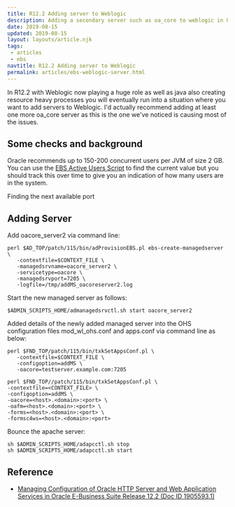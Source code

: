 ```yaml
---
title: R12.2 Adding server to Weblogic
description: Adding a secondary server such as oa_core to weblogic in Oracle EBS R12.2
date: 2019-08-15
updated: 2019-08-15
layout: layouts/article.njk
tags: 
 - articles
 - ebs
navtitle: R12.2 Adding server to Weblogic
permalink: articles/ebs-weblogic-server.html
---
```


In R12.2 with Weblogic now playing a huge role as well as java also creating resource heavy processes you will eventually run into a situation where you want to add servers to Weblogic. I'd actually recommend adding at least one more oa_core server as this is the one we've noticed is causing most of the issues.

## Some checks and background

Oracle recommends up to 150-200 concurrent users per JVM of size 2 GB. You can use the <span class='script-link'>[EBS Active Users Script](/scripts/ebs_active_users/)</span> to find the current value but you should track this over time to give you an indication of how many users are in the system.

Finding the next available port

## Adding Server

Add oacore_server2 via command line:

```
perl $AD_TOP/patch/115/bin/adProvisionEBS.pl ebs-create-managedserver \
   -contextfile=$CONTEXT_FILE \
   -managedsrvname=oacore_server2 \
   -servicetype=oacore \
   -managedsrvport=7205 \
   -logfile=/tmp/addMS_oacoreserver2.log
```
Start the new managed server as follows:
```
$ADMIN_SCRIPTS_HOME/admanagedsrvctl.sh start oacore_server2
```

Added details of the newly added managed server into the OHS configuration files mod_wl_ohs.conf and apps.conf via command line as below:
```
perl $FND_TOP/patch/115/bin/txkSetAppsConf.pl \
   -contextfile=$CONTEXT_FILE \
   -configoption=addMS \
   -oacore=testserver.example.com:7205

perl $FND_TOP//patch/115/bin/txkSetAppsConf.pl \
-contextfile=<CONTEXT_FILE> \
-configoption=addMS \
-oacore=<host>.<domain>:<port> \
-oafm=<host>.<domain>:<port> \
-forms=<host>.<domain>:<port> \
-formsc4ws=<host>.<domain>:<port>   
```

Bounce the apache server:
```
sh $ADMIN_SCRIPTS_HOME/adapcctl.sh stop
sh $ADMIN_SCRIPTS_HOME/adapcctl.sh start
```

## Reference

* [Managing Configuration of Oracle HTTP Server and Web Application Services in Oracle E-Business Suite Release 12.2 (Doc ID 1905593.1)](https://support.oracle.com/epmos/faces/DocumentDisplay?id=1905593.1)
